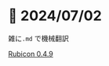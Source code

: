 # 📝 2024/07/02


雑に`.md` で機械翻訳

[Rubicon 0.4.9](https://rubicon-objc.readthedocs.io/en/stable/index.html)


